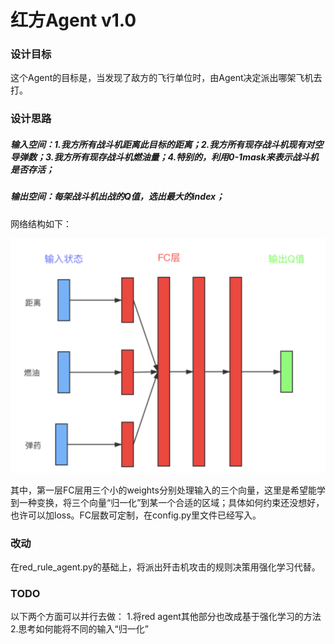 # 红方Agent v1.0

### 设计目标

这个Agent的目标是，当发现了敌方的飞行单位时，由Agent决定派出哪架飞机去打。


### 设计思路

##### 输入空间：1.我方所有战斗机距离此目标的距离；2.我方所有现存战斗机现有对空导弹数；3.我方所有现存战斗机燃油量；4.特别的，利用0-1mask来表示战斗机是否存活；

##### 输出空间：每架战斗机出战的Q值，选出最大的index；



网络结构如下：

<img src="./images/network.png" alt="Network" style="zoom:75%;" />

其中，第一层FC层用三个小的weights分别处理输入的三个向量，这里是希望能学到一种变换，将三个向量“归一化”到某一个合适的区域；具体如何约束还没想好，也许可以加loss。FC层数可定制，在config.py里文件已经写入。




### 改动

在red_rule_agent.py的基础上，将派出歼击机攻击的规则决策用强化学习代替。

### TODO

以下两个方面可以并行去做：
1.将red agent其他部分也改成基于强化学习的方法
2.思考如何能将不同的输入“归一化”
